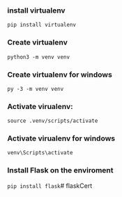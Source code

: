 ### install virtualenv

`pip install virtualenv`

### Create virtualenv

`python3 -m venv venv`

### Create virtualenv for windows

`py -3 -m venv venv`

### Activate virualenv:

`source .venv/scripts/activate`


### Activate virualenv for windows

`venv\Scripts\activate`

### Install Flask on the enviroment

`pip install flask`# flaskCert
